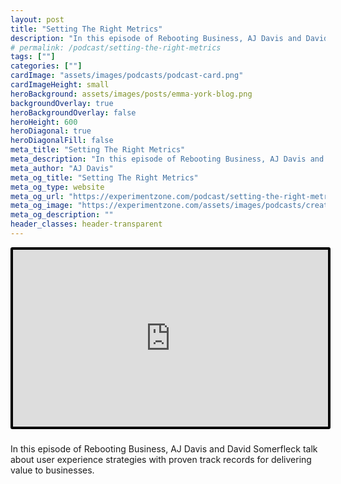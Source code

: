 ```yaml
---
layout: post
title: "Setting The Right Metrics"
description: "In this episode of Rebooting Business, AJ Davis and David Somerfleck talk about user experience strategies with proven track records for delivering value to businesses."
# permalink: /podcast/setting-the-right-metrics
tags: [""]
categories: [""]
cardImage: "assets/images/podcasts/podcast-card.png"
cardImageHeight: small
heroBackground: assets/images/posts/emma-york-blog.png
backgroundOverlay: true
heroBackgroundOverlay: false
heroHeight: 600
heroDiagonal: true
heroDiagonalFill: false
meta_title: "Setting The Right Metrics"
meta_description: "In this episode of Rebooting Business, AJ Davis and David Somerfleck talk about user experience strategies with proven track records for delivering value to businesses."
meta_author: "AJ Davis"
meta_og_title: "Setting The Right Metrics"
meta_og_type: website
meta_og_url: "https://experimentzone.com/podcast/setting-the-right-metrics"
meta_og_image: "https://experimentzone.com/assets/images/podcasts/creativity.jpg"
meta_og_description: ""
header_classes: header-transparent
---
```


<style>
    .video {
        border: 4px solid black;
        border-radius: 3px;
    }
    .work-summary {
        border: 0px solid black;
    }
    .iframe-container{
        position: relative;
        width: 100%;
        padding-bottom: 56.25%;
        height: 0;
    }
    .iframe-container iframe{
        position: absolute;
        top:0;
        left: 0;
        width: 100%;
        height: 100%;
    }
</style>

<div class="mt-0 mt-md-n20 work work-summary justify-content-center iframe-container">
    <iframe class="video" src="https://www.youtube.com/embed/ES595jB1nIM" title="YouTube video player" frameborder="0" allow="accelerometer; autoplay; clipboard-write; encrypted-media; gyroscope; picture-in-picture" allowfullscreen></iframe>
</div>

<br>

In this episode of Rebooting Business, AJ Davis and David Somerfleck talk about user experience strategies with proven track records for delivering value to businesses.
